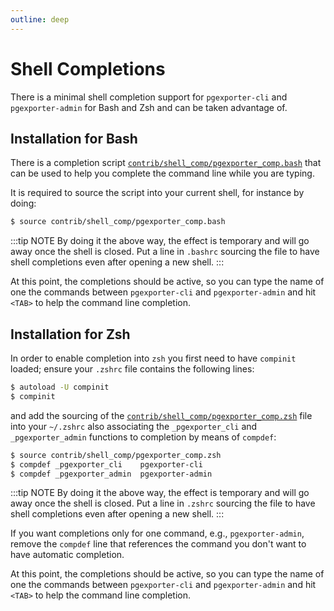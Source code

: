 ```yaml
---
outline: deep
---
```


# Shell Completions

There is a minimal shell completion support for `pgexporter-cli` and `pgexporter-admin` for Bash and Zsh and can be taken advantage of.

## Installation for Bash

There is a completion script [`contrib/shell_comp/pgexporter_comp.bash`](https://github.com/pgexporter/pgexporter/blob/main/contrib/shell_comp/pgexporter_comp.bash) that can be used to help you complete the command line while you are typing.

It is required to source the script into your current shell, for instance by doing:

```sh
$ source contrib/shell_comp/pgexporter_comp.bash
```

:::tip NOTE
By doing it the above way, the effect is temporary and will go away once the shell is closed. Put a line in `.bashrc` sourcing the file to have shell completions even after opening a new shell.
:::

At this point, the completions should be active, so you can type the name of one the commands between `pgexporter-cli` and `pgexporter-admin` and hit `<TAB>` to help the command line completion.

## Installation for Zsh

In order to enable completion into `zsh` you first need to have `compinit` loaded; ensure your `.zshrc` file contains the following lines:

```sh
$ autoload -U compinit
$ compinit
```

and add the sourcing of the [`contrib/shell_comp/pgexporter_comp.zsh`](https://github.com/pgexporter/pgexporter/blob/main/contrib/shell_comp/pgexporter_comp.zsh) file into your `~/.zshrc` also associating the `_pgexporter_cli` and `_pgexporter_admin` functions to completion by means of `compdef`:

```sh
$ source contrib/shell_comp/pgexporter_comp.zsh
$ compdef _pgexporter_cli    pgexporter-cli
$ compdef _pgexporter_admin  pgexporter-admin
```

:::tip NOTE
By doing it the above way, the effect is temporary and will go away once the shell is closed. Put a line in `.zshrc` sourcing the file to have shell completions even after opening a new shell.
:::

If you want completions only for one command, e.g., `pgexporter-admin`, remove the `compdef` line that references the command you don't want to have automatic completion.

At this point, the completions should be active, so you can type the name of one the commands between `pgexporter-cli` and `pgexporter-admin` and hit `<TAB>` to help the command line completion.